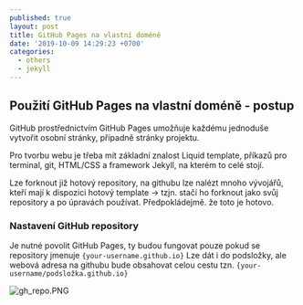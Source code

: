 ```yaml
---
published: true
layout: post
title: GitHub Pages na vlastní doméně
date: '2019-10-09 14:29:23 +0700'
categories:
  - others
  - jekyll
---
```

## Použití GitHub Pages na vlastní doméně - postup

GitHub prostřednictvím GitHub Pages umožňuje každému jednoduše vytvořit osobní stránky, případně stránky projektu. 

Pro tvorbu webu je třeba mít základní znalost Liquid template, příkazů pro terminal, git, HTML/CSS a framework Jekyll, na kterém to celé stojí.

Lze forknout již hotový repository, na githubu lze nalézt mnoho vývojářů, kteří mají k dispozici hotový template -> tzjn. stačí ho forknout jako svůj repository a po úpravách používat. Předpokládejmě. že toto je hotovo.

### Nastavení GitHub repository
Je nutné povolit GitHub Pages, ty budou fungovat pouze pokud se repository jmenuje 
`{your-username.github.io}`
Lze dát i do podsložky, ale webová adresa na githubu bude obsahovat celou cestu tzn.
`{your-username/podsložka.github.io}`

![gh_repo.PNG](https://raw.githubusercontent.com/zdenolab/zdenolab.github.io/master/_posts/gh_repo.PNG "ghrepo")
